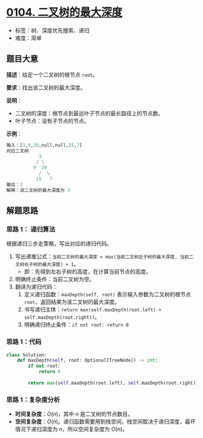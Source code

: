 # [0104. 二叉树的最大深度](https://leetcode.cn/problems/maximum-depth-of-binary-tree/)

- 标签：树、深度优先搜索、递归
- 难度：简单

## 题目大意

**描述**：给定一个二叉树的根节点 `root`。

**要求**：找出该二叉树的最大深度。

**说明**：

- 二叉树的深度：根节点到最远叶子节点的最长路径上的节点数。
- 叶子节点：没有子节点的节点。

**示例**：

```Python
输入：[3,9,20,null,null,15,7]
对应二叉树
            3
           / \
          9  20
            /  \
           15   7
输出：3
解释：该二叉树的最大深度为 3
```

## 解题思路

### 思路 1： 递归算法

根据递归三步走策略，写出对应的递归代码。

1. 写出递推公式：`当前二叉树的最大深度 = max(当前二叉树左子树的最大深度, 当前二叉树右子树的最大深度) + 1`。
   - 即：先得到左右子树的高度，在计算当前节点的高度。
2. 明确终止条件：当前二叉树为空。
3. 翻译为递归代码：
   1. 定义递归函数：`maxDepth(self, root)` 表示输入参数为二叉树的根节点 `root`，返回结果为该二叉树的最大深度。
   2. 书写递归主体：`return max(self.maxDepth(root.left) + self.maxDepth(root.right))`。
   3. 明确递归终止条件：`if not root: return 0`

### 思路 1：代码

```Python
class Solution:
    def maxDepth(self, root: Optional[TreeNode]) -> int:
        if not root:
            return 0
        
        return max(self.maxDepth(root.left), self.maxDepth(root.right)) + 1
```

### 思路 1：复杂度分析

- **时间复杂度**：$O(n)$，其中 $n$ 是二叉树的节点数目。
- **空间复杂度**：$O(n)$。递归函数需要用到栈空间，栈空间取决于递归深度，最坏情况下递归深度为 $n$，所以空间复杂度为 $O(n)$。
